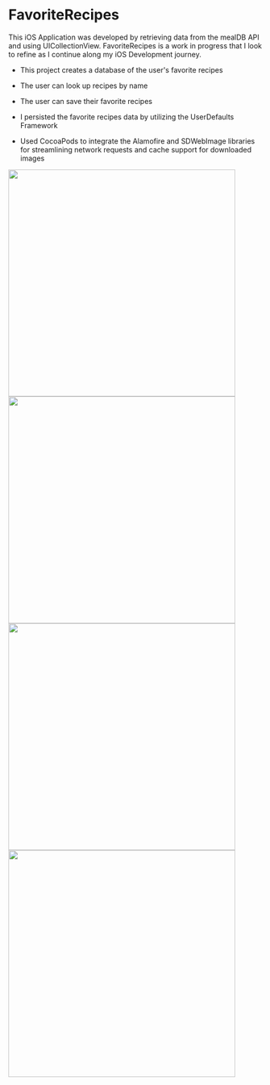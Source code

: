 # FavoriteRecipes

This iOS Application was developed by retrieving data from the mealDB API and using UICollectionView. FavoriteRecipes is a work in progress that I look to refine as I continue along my iOS Development journey.

- This project creates a database of the user's favorite recipes
- The user can look up recipes by name
- The user can save their favorite recipes 

- I persisted the favorite recipes data by utilizing the UserDefaults Framework
- Used CocoaPods to integrate the Alamofire and SDWebImage libraries for streamlining network requests and cache support for downloaded images

<img src="https://user-images.githubusercontent.com/67024373/113948728-28014e80-97d3-11eb-9d28-35d06742cf0b.png" height="450">    <img src="https://user-images.githubusercontent.com/67024373/113949114-1bc9c100-97d4-11eb-9f5f-48c73aca3e21.png" height="450">                                                          <img src="https://user-images.githubusercontent.com/67024373/113949229-62b7b680-97d4-11eb-8303-7bc3981c3aa0.png" height="450">    <img src="https://user-images.githubusercontent.com/67024373/113949264-76631d00-97d4-11eb-88b9-528e57fc9549.png" height="450">
